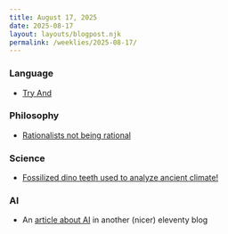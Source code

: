 ```yaml
---
title: August 17, 2025
date: 2025-08-17
layout: layouts/blogpost.njk
permalink: /weeklies/2025-08-17/
---
```


### Language
* <span meta="2025-08-10T17:41"></span> [Try And](https://ygdp.yale.edu/phenomena/try-and)

### Philosophy
* <span meta="2025-08-13T03:33"></span> [Rationalists not being rational](https://asteriskmag.com/issues/11/why-are-there-so-many-rationalist-cults)

### Science
* <span meta="2025-08-13T16:05"></span> [Fossilized dino teeth used to analyze ancient climate!](https://nautil.us/the-data-in-a-dinos-smile-1229729/)

### AI
* <span meta="2025-08-13T16:15"></span> An [article about AI](https://localghost.dev/blog/this-website-is-for-humans/) in another (nicer) eleventy blog
